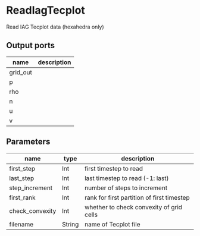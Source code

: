 
# ReadIagTecplot
Read IAG Tecplot data (hexahedra only)


## Output ports
|name|description|
|-|-|
|grid_out||
|p||
|rho||
|n||
|u||
|v||



## Parameters
|name|type|description|
|-|-|-|
|first_step|Int|first timestep to read|
|last_step|Int|last timestep to read (-1: last)|
|step_increment|Int|number of steps to increment|
|first_rank|Int|rank for first partition of first timestep|
|check_convexity|Int|whether to check convexity of grid cells|
|filename|String|name of Tecplot file|
